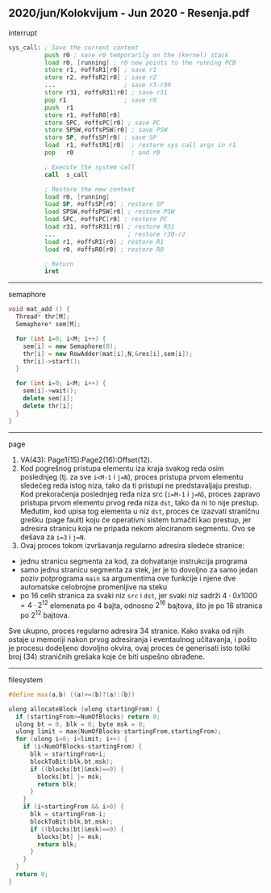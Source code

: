 2020/jun/Kolokvijum - Jun 2020 - Resenja.pdf
--------------------------------------------------------------------------------
interrupt
```asm
sys_call: ; Save the current context
          push r0 ; save r0 temporarily on the (kernel) stack
          load r0, [running] ; r0 now points to the running PCB
          store r1, #offsR1[r0] ; save r1
          store r2, #offsR2[r0] ; save r2
          ...                   ; save r3-r30
          store r31, #offsR31[r0] ; save r31
          pop r1                ; save r0
          push  r1
          store r1, #offsR0[r0]
          store SPC, #offsPC[r0] ; save PC
          store SPSW,#offsPSW[r0] ; save PSW
          store SP, #offsSP[r0] ; save SP
          load  r1, #offstR1[r0]  ; restore sys call args in r1
          pop   r0                ; and r0

          ; Execute the system call
          call  s_call

          ; Restore the new context
          load r0, [running]
          load SP, #offsSP[r0] ; restore SP
          load SPSW,#offsPSW[r0] ; restore PSW
          load SPC, #offsPC[r0] ; restore PC
          load r31, #offsR31[r0] ; restore R31
          ...                    ; restore r30-r2
          load r1, #offsR1[r0] ; restore R1
          load r0, #offsR0[r0] ; restore R0

          ; Return
          iret
```

--------------------------------------------------------------------------------
semaphore
```cpp
void mat_add () {
  Thread* thr[M];
  Semaphore* sem[M];

  for (int i=0; i<M; i++) {
    sem[i] = new Semaphore(0);
    thr[i] = new RowAdder(mat[i],N,&res[i],sem[i]);
    thr[i]->start();
  }

  for (int i=0; i<M; i++) {
    sem[i]->wait();
    delete sem[i];
    delete thr[i];
  }
}
```

--------------------------------------------------------------------------------
page
1. VA(43): Page1(15):Page2(16):Offset(12).
2. Kod pogrešnog pristupa elementu iza kraja svakog reda osim poslednjeg (tj. za sve `i<M-1` i `j=N`), proces pristupa prvom elementu sledećeg reda istog niza, tako da ti pristupi ne predstavaljaju prestup. Kod prekoračenja poslednjeg reda niza src (`i=M-1` i `j=N`), proces zapravo pristupa prvom elementu prvog reda niza `dst`, tako da ni to nije prestup. Međutim, kod upisa tog elementa u niz `dst`, proces će izazvati straničnu grešku (page fault) koju će operativni sistem tumačiti kao prestup, jer adresira stranicu koja ne pripada nekom alociranom segmentu. Ovo se dešava za `i=3` i `j=N`.
3. Ovaj proces tokom izvršavanja regularno adresira sledeće stranice:
  - jednu stranicu segmenta za kod, za dohvatanje instrukcija programa
  - samo jednu stranicu segmenta za stek, jer je to dovoljno za samo jedan poziv
    potprograma `main` sa argumentima ove funkcije i njene dve automatske celobrojne
    promenljive na steku
  - po 16 celih stranica za svaki niz `src` i `dst`, jer svaki niz sadrži $4 \cdot 0x1000 = 4 \cdot 2^{12}$ elemenata po 4 bajta, odnosno $2^16$ bajtova, što je po 16 stranica po $2^{12}$ bajtova.

Sve ukupno, proces regularno adresira 34 stranice. Kako svaka od njih ostaje u memoriji
nakon prvog adresiranja i eventaulnog učitavanja, i pošto je procesu dodeljeno dovoljno
okvira, ovaj proces će generisati isto toliki broj (34) straničnih grešaka koje će biti uspešno
obrađene.

--------------------------------------------------------------------------------
filesystem
```cpp
#define max(a,b) ((a)>=(b)?(a):(b))

ulong allocateBlock (ulong startingFrom) {
  if (startingFrom>=NumOfBlocks) return 0;
  ulong bt = 0, blk = 0; byte msk = 0;
  ulong limit = max(NumOfBlocks-startingFrom,startingFrom);
  for (ulong i=0; i<limit; i++) {
    if (i<NumOfBlocks-startingFrom) {
      blk = startingFrom+i;
      blockToBit(blk,bt,msk);
      if ((blocks[bt]&msk)==0) {
        blocks[bt] |= msk;
        return blk;
      }
    }
    if (i<startingFrom && i>0) {
      blk = startingFrom-i;
      blockToBit(blk,bt,msk);
      if ((blocks[bt]&msk)==0) {
        blocks[bt] |= msk;
        return blk;
      }
    }
  }
  return 0;
}
```

